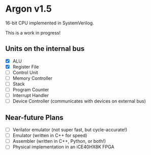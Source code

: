 # Argon v1.5

16-bit CPU implemented in SystemVerilog.

This is a work in progress! 

## Units on the internal bus
 - [x] ALU
 - [x] Register File
 - [ ] Control Unit
 - [ ] Memory Controller
 - [ ] Stack
 - [ ] Program Counter
 - [ ] Interrupt Handler
 - [ ] Device Controller (communicates with devices on external bus)

## Near-future Plans
- [ ] Verilator emulator (not super fast, but cycle-accurate!)
- [ ] Emulator (written in C++ for speed)
- [ ] Assembler (written in C++, Python, or both!)
- [ ] Physical implementation in an iCE40HX8K FPGA 
